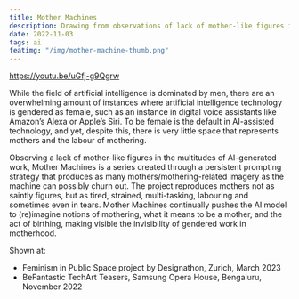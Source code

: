 ```yaml
---
title: Mother Machines
description: Drawing from observations of lack of mother-like figures in the multitudes of AI generated work, the series is a persistent prompting strategy to generate as many mothers as the machine can churn out. Reproducing mothers not as saintly, but tired, strained, multi-tasking and sometimes in tears! Mother Machines continually pushes the AI model to imagine mother-ing, mother-ness and birthing.
date: 2022-11-03
tags: ai
featimg: "/img/mother-machine-thumb.png"
---
```


https://youtu.be/uGfj-g9Qgrw

While the field of artificial intelligence is dominated by men, there are an overwhelming amount of instances where artificial intelligence technology is gendered as female, such as an instance in digital voice assistants like Amazon’s Alexa or Apple’s Siri. To be female is the default in AI-assisted technology, and yet, despite this, there is very little space that represents mothers and the labour of mothering. 

Observing a lack of mother-like figures in the multitudes of AI-generated work, Mother Machines is a series created through a persistent prompting strategy that produces as many mothers/mothering-related imagery as the machine can possibly churn out. The project reproduces mothers not as saintly figures, but as tired, strained, multi-tasking, labouring and sometimes even in tears. Mother Machines continually pushes the AI model to (re)imagine notions of mothering, what it means to be a mother, and the act of birthing, making visible the invisibility of gendered work in motherhood.

Shown at:

- Feminism in Public Space project by Designathon, Zurich, March 2023
- BeFantastic TechArt Teasers, Samsung Opera House, Bengaluru, November 2022 

